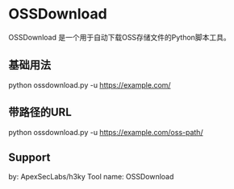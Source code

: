 # OSSDownload

OSSDownload 是一个用于自动下载OSS存储文件的Python脚本工具。

## 基础用法
python ossdownload.py -u https://example.com/

## 带路径的URL
python ossdownload.py -u https://example.com/oss-path/

## Support
by: ApexSecLabs/h3ky
Tool name: OSSDownload
